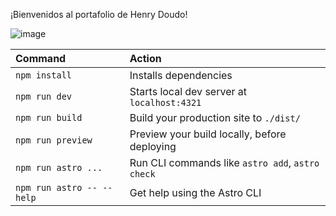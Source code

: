 ¡Bienvenidos al portafolio de Henry Doudo!

![image](https://github.com/HenryDc1/miportafolio/assets/115980729/174fa0f7-80c0-4040-b6e9-7e3d88e40898)

| Command                   | Action                                           |
| :------------------------ | :----------------------------------------------- |
| `npm install`             | Installs dependencies                            |
| `npm run dev`             | Starts local dev server at `localhost:4321`      |
| `npm run build`           | Build your production site to `./dist/`          |
| `npm run preview`         | Preview your build locally, before deploying     |
| `npm run astro ...`       | Run CLI commands like `astro add`, `astro check` |
| `npm run astro -- --help` | Get help using the Astro CLI                     |

